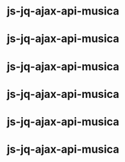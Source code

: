 # js-jq-ajax-api-musica
# js-jq-ajax-api-musica
# js-jq-ajax-api-musica
# js-jq-ajax-api-musica
# js-jq-ajax-api-musica
# js-jq-ajax-api-musica
